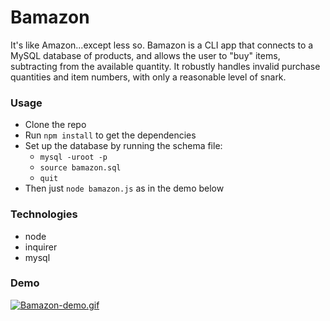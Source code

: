 # Bamazon

It's like Amazon...except less so. Bamazon is a CLI app that connects to a MySQL database of products, and allows the user to "buy" items, subtracting from the available quantity. It robustly handles invalid purchase quantities and item numbers, with only a reasonable level of snark.

### Usage
* Clone the repo
* Run `npm install` to get the dependencies
* Set up the database by running the schema file:
  * `mysql -uroot -p`
  * `source bamazon.sql`
  * `quit`
 * Then just `node bamazon.js` as in the demo below

### Technologies
* node
* inquirer
* mysql

### Demo

[![Bamazon-demo.gif](https://s2.gifyu.com/images/Bamazon-demo.gif)](https://gifyu.com/image/3Yqg)
